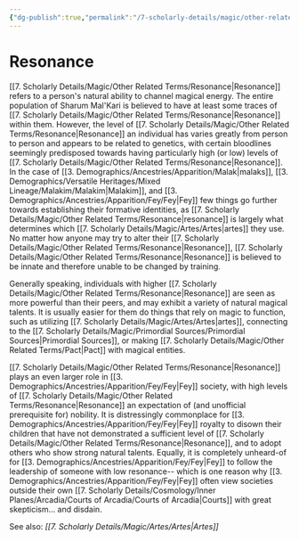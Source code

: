 ```yaml
---
{"dg-publish":true,"permalink":"/7-scholarly-details/magic/other-related-terms/resonance/","noteIcon":""}
---
```


# Resonance

[[7. Scholarly Details/Magic/Other Related Terms/Resonance\|Resonance]] refers to a person's natural ability to channel magical energy. The entire population of Sharum Mal'Kari is believed to have at least some traces of [[7. Scholarly Details/Magic/Other Related Terms/Resonance\|Resonance]] within them. However, the level of [[7. Scholarly Details/Magic/Other Related Terms/Resonance\|Resonance]] an individual has varies greatly from person to person and appears to be related to genetics, with certain bloodlines seemingly predisposed towards having particularly high (or low) levels of [[7. Scholarly Details/Magic/Other Related Terms/Resonance\|Resonance]]. In the case of [[3. Demographics/Ancestries/Apparition/Malak\|malaks]], [[3. Demographics/Versatile Heritages/Mixed Lineage/Malakim/Malakim\|Malakim]], and [[3. Demographics/Ancestries/Apparition/Fey/Fey\|Fey]] few things go further towards establishing their formative identities, as [[7. Scholarly Details/Magic/Other Related Terms/Resonance\|resonance]] is largely what determines which [[7. Scholarly Details/Magic/Artes/Artes\|artes]] they use. No matter how anyone may try to alter their [[7. Scholarly Details/Magic/Other Related Terms/Resonance\|Resonance]], [[7. Scholarly Details/Magic/Other Related Terms/Resonance\|Resonance]] is believed to be innate and therefore unable to be changed by training. 

Generally speaking, individuals with higher [[7. Scholarly Details/Magic/Other Related Terms/Resonance\|Resonance]] are seen as more powerful than their peers, and may exhibit a variety of natural magical talents. It is usually easier for them do things that rely on magic to function, such as utilizing [[7. Scholarly Details/Magic/Artes/Artes\|artes]], connecting to the [[7. Scholarly Details/Magic/Primordial Sources/Primordial Sources\|Primordial Sources]], or making [[7. Scholarly Details/Magic/Other Related Terms/Pact\|Pact]] with magical entities.

[[7. Scholarly Details/Magic/Other Related Terms/Resonance\|Resonance]] plays an even larger role in [[3. Demographics/Ancestries/Apparition/Fey/Fey\|Fey]] society, with high levels of [[7. Scholarly Details/Magic/Other Related Terms/Resonance\|Resonance]] an expectation of (and unofficial prerequisite for) nobility. It is distressingly commonplace for [[3. Demographics/Ancestries/Apparition/Fey/Fey\|Fey]] royalty to disown their children that have not demonstrated a sufficient level of [[7. Scholarly Details/Magic/Other Related Terms/Resonance\|Resonance]], and to adopt others who show strong natural talents. Equally, it is completely unheard-of for [[3. Demographics/Ancestries/Apparition/Fey/Fey\|Fey]] to follow the leadership of someone with low resonance-- which is one reason why [[3. Demographics/Ancestries/Apparition/Fey/Fey\|Fey]] often view societies outside their own [[7. Scholarly Details/Cosmology/Inner Planes/Arcadia/Courts of Arcadia/Courts of Arcadia\|Courts]] with great skepticism... and  disdain. 

See also: *[[7. Scholarly Details/Magic/Artes/Artes\|Artes]]*

